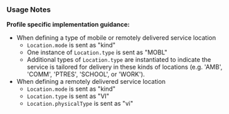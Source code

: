 ### Usage Notes

**Profile specific implementation guidance:**
- When defining a type of mobile or remotely delivered service location
  - `Location.mode` is sent as "kind"
  - One instance of `Location.type` is sent as "MOBL"
  - Additional types of `Location.type` are instantiated to indicate the service is tailored for delivery in these kinds of locations (e.g. 'AMB', 'COMM', 'PTRES', 'SCHOOL', or 'WORK').
- When defining a remotely delivered service location
  - `Location.mode` is sent as "kind"
  - `Location.type` is sent as "VI"
  - `Location.physicalType` is sent as "vi"
